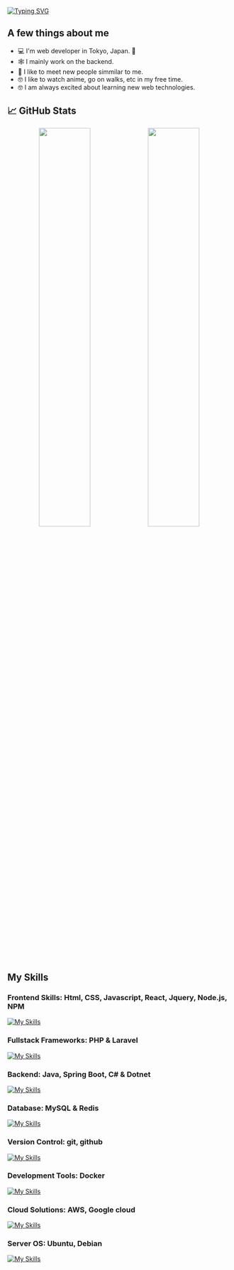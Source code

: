 [![Typing SVG](https://readme-typing-svg.herokuapp.com?font=Fira+Code&pause=1000&color=A9FEF7&center=true&vCenter=true&random=true&width=500&lines=Hi%2C+I'm+Kabir+Gaire;Welcome+To+My+Github+Profile)](https://git.io/typing-svg)

## A few things about me

- 💻 I'm web developer in Tokyo, Japan.  📍
- 🕸️ I mainly work on the backend.
- 🤝 I like to meet new people simmilar to me.
- 🤓 I like to watch anime, go on walks, etc in my free time.
- 🤓 I am always excited about learning new web technologies.

## 📈 GitHub Stats

<p align="center">
  <img width="48%" src="https://github-readme-stats.vercel.app/api?username=kabirgaire0&show_icons=true&theme=radical" />
  <img width="48%" src="https://github-readme-streak-stats.herokuapp.com/?user=kabirgaire0&theme=radical" />
</p>

## My Skills

  ### Frontend Skills: Html, CSS, Javascript, React, Jquery, Node.js, NPM
  
  [![My Skills](https://skillicons.dev/icons?i=html,css,js,jquery,react,nodejs,npm&theme=light)](https://skillicons.dev)
  
  ### Fullstack Frameworks: PHP & Laravel
  
  [![My Skills](https://skillicons.dev/icons?i=php,laravel&theme=light)](https://skillicons.dev)
  
  ### Backend: Java, Spring Boot, C# & Dotnet
  
  [![My Skills](https://skillicons.dev/icons?i=java,spring,cs,dotnet&theme=light)](https://skillicons.dev)
  
  ### Database: MySQL & Redis
  
  [![My Skills](https://skillicons.dev/icons?i=mysql,redis&theme=light)](https://skillicons.dev)
  
  ### Version Control: git, github
  
  [![My Skills](https://skillicons.dev/icons?i=git,github&theme=light)](https://skillicons.dev)
  
  ### Development Tools: Docker
  
  [![My Skills](https://skillicons.dev/icons?i=docker&theme=light)](https://skillicons.dev)
  
  ### Cloud Solutions: AWS, Google cloud
  
  [![My Skills](https://skillicons.dev/icons?i=aws,firebase,gcp&theme=light)](https://skillicons.dev)
  
  ### Server OS: Ubuntu, Debian 
  
  [![My Skills](https://skillicons.dev/icons?i=debian,ubuntu&theme=light)](https://skillicons.dev)
